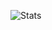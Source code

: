 ![Stats](https://github-readme-stats.vercel.app/api?username=ChristianDouglas&show_icons=true&theme=tokyonight)
